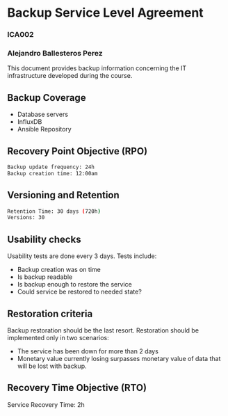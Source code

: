 # Backup Service Level Agreement

### ICA002
### Alejandro Ballesteros Perez


This document provides backup information concerning the IT infrastructure developed during the course.

## Backup Coverage

- Database servers
- InfluxDB
- Ansible Repository

## Recovery Point Objective (RPO)


```sh
Backup update frequency: 24h
Backup creation time: 12:00am
```

## Versioning and Retention


```sh
Retention Time: 30 days (720h)
Versions: 30
```


## Usability checks

Usability tests are done every 3 days. Tests include:

- Backup creation was on time
- Is backup readable
- Is backup enough to restore the service
- Could service be restored to needed state?

## Restoration criteria


Backup restoration should be the last resort. Restoration should be implemented only in two scenarios:

- The service has been down for more than 2 days
- Monetary value currently losing surpasses monetary value of data that will be lost with backup.


## Recovery Time Objective (RTO)


Service Recovery Time: 2h

